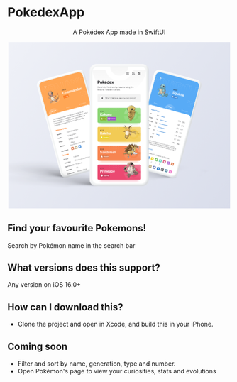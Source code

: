 # PokedexApp

<div align="center">
  <p>A Pokédex App made in SwiftUI</p>
  <img src="Screenshots/Project Mockup.png" width="500"/>
</div>

## Find your favourite Pokemons!
Search by Pokémon name in the search bar

## What versions does this support?
Any version on iOS 16.0+

## How can I download this?
* Clone the project and open in Xcode, and build this in your iPhone.

## Coming soon
* Filter and sort by name, generation, type and number.
* Open Pokémon's page to view your curiosities, stats and evolutions
